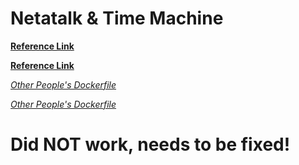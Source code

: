 # Netatalk & Time Machine

[**Reference Link**](https://cwill.us/netatalk-install-on-ubuntu-16-04/)

[**Reference Link**](https://samuelhewitt.com/blog/2015-09-12-debian-linux-server-mac-os-time-machine-backups-how-to)

[*Other People's Dockerfile*](https://github.com/odarriba/docker-timemachine)

[*Other People's Dockerfile*](https://github.com/cptactionhank/docker-netatalk)

# Did NOT work, needs to be fixed!
